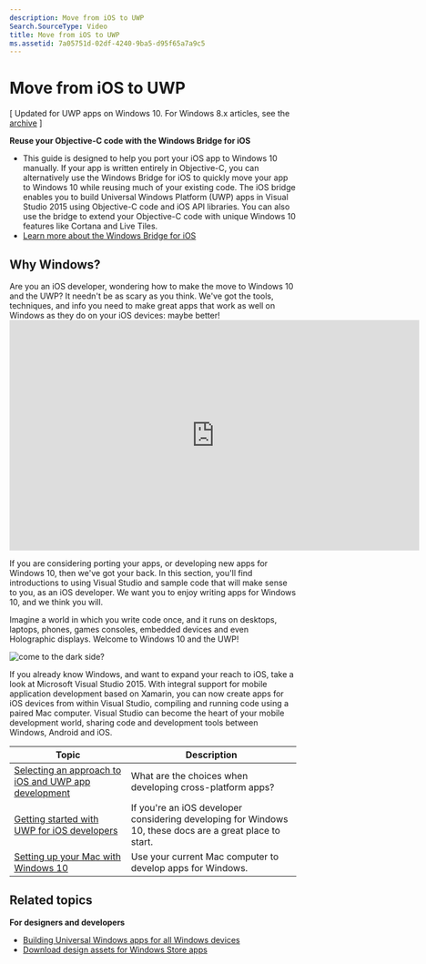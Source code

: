 ```yaml
---
description: Move from iOS to UWP
Search.SourceType: Video
title: Move from iOS to UWP
ms.assetid: 7a05751d-02df-4240-9ba5-d95f65a7a9c5
---
```


# Move from iOS to UWP

\[ Updated for UWP apps on Windows 10. For Windows 8.x articles, see the [archive](http://go.microsoft.com/fwlink/p/?linkid=619132) \]

**Reuse your Objective-C code with the Windows Bridge for iOS**

-   This guide is designed to help you port your iOS app to Windows 10 manually. If your app is written entirely in Objective-C, you can alternatively use the Windows Bridge for iOS to quickly move your app to Windows 10 while reusing much of your existing code. The iOS bridge enables you to build Universal Windows Platform (UWP) apps in Visual Studio 2015 using Objective-C code and iOS API libraries. You can also use the bridge to extend your Objective-C code with unique Windows 10 features like Cortana and Live Tiles.
-   [Learn more about the Windows Bridge for iOS](https://dev.windows.com/bridges/ios)

## Why Windows?

Are you an iOS developer, wondering how to make the move to Windows 10 and the UWP? It needn't be as scary as you think. We've got the tools, techniques, and info you need to make great apps that work as well on Windows as they do on your iOS devices: maybe better!<iframe src="https://hubs-video.ssl.catalog.video.msn.com/embed/019d3337-80cf-4817-b50a-58f9463a4d27/IA?csid=ux-en-us&MsnPlayerLeadsWith=html&PlaybackMode=Inline&MsnPlayerDisplayShareBar=false&MsnPlayerDisplayInfoButton=false&iframe=true&QualityOverride=HD" width="720" height="405" allowFullScreen="true" frameBorder="0" scrolling="no">Porting your Android or iOS app to Windows and Windows Phone</iframe>

If you are considering porting your apps, or developing new apps for Windows 10, then we've got your back. In this section, you'll find introductions to using Visual Studio and sample code that will make sense to you, as an iOS developer. We want you to enjoy writing apps for Windows 10, and we think you will.

Imagine a world in which you write code once, and it runs on desktops, laptops, phones, games consoles, embedded devices and even Holographic displays. Welcome to Windows 10 and the UWP!

![come to the dark side?](images/ios-to-uwp/mixedup.png)

If you already know Windows, and want to expand your reach to iOS, take a look at Microsoft Visual Studio 2015. With integral support for mobile application development based on Xamarin, you can now create apps for iOS devices from within Visual Studio, compiling and running code using a paired Mac computer. Visual Studio can become the heart of your mobile development world, sharing code and development tools between Windows, Android and iOS.
 

| Topic | Description |
|-------|-------------|
| [Selecting an approach to iOS and UWP app development](selecting-an-approach-to-ios-and-uwp-app-development.md) | What are the choices when developing cross-platform apps? |
| [Getting started with UWP for iOS developers](getting-started-with-uwp-for-ios-developers.md) | If you're an iOS developer considering developing for Windows 10, these docs are a great place to start. |
| [Setting up your Mac with Windows 10](setting-up-your-mac-with-windows-10.md) | Use your current Mac computer to develop apps for Windows. |

## Related topics

**For designers and developers**
* [Building Universal Windows apps for all Windows devices](http://go.microsoft.com/fwlink/p/?LinkID=397871)
* [Download design assets for Windows Store apps](https://msdn.microsoft.com/library/windows/apps/xaml/bg125377.aspx)
 



<!--HONumber=Mar16_HO2-->


